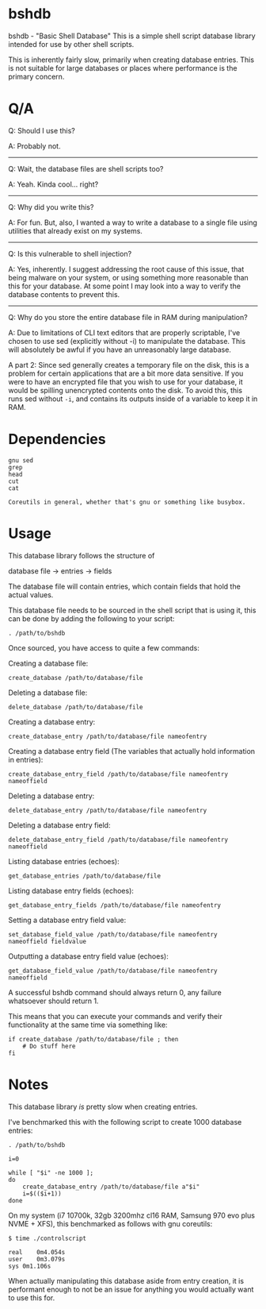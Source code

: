 # bshdb
bshdb - "Basic Shell Database"
This is a simple shell script database library intended for use by other shell scripts.

This is inherently fairly slow, primarily when creating database entries. This is not suitable for large databases or places where performance is the primary concern.

# Q/A


Q: Should I use this?

A: Probably not.

---

Q: Wait, the database files are shell scripts too?

A: Yeah. Kinda cool... right?

---

Q: Why did you write this?

A: For fun. But, also, I wanted a way to write a database to a single file using utilities that already exist on my systems.

---

Q: Is this vulnerable to shell injection?

A: Yes, inherently. I suggest addressing the root cause of this issue, that being malware on your system, or using something more reasonable than this for your database. At some point I may look into a way to verify the database contents to prevent this.

---

Q: Why do you store the entire database file in RAM during manipulation?

A: Due to limitations of CLI text editors that are properly scriptable, I've chosen to use sed (explicitly without -i) to manipulate the database. This will absolutely be awful if you have an unreasonably large database.

A part 2: Since sed generally creates a temporary file on the disk, this is a problem for certain applications that are a bit more data sensitive. If you were to have an encrypted file that you wish to use for your database, it would be spilling unencrypted contents onto the disk. To avoid this, this runs sed without `-i`, and contains its outputs inside of a variable to keep it in RAM.

# Dependencies

```
gnu sed
grep
head
cut
cat

Coreutils in general, whether that's gnu or something like busybox.
```

# Usage

This database library follows the structure of

database file -> entries -> fields

The database file will contain entries, which contain fields that hold the actual values.

This database file needs to be sourced in the shell script that is using it, this can be done by adding the following to your script:

```
. /path/to/bshdb
```

Once sourced, you have access to quite a few commands:

Creating a database file:
```
create_database /path/to/database/file
```
Deleting a database file:
```
delete_database /path/to/database/file
```
Creating a database entry:
```
create_database_entry /path/to/database/file nameofentry
```
Creating a database entry field (The variables that actually hold information in entries):
```
create_database_entry_field /path/to/database/file nameofentry nameoffield
```
Deleting a database entry:
```
delete_database_entry /path/to/database/file nameofentry
```
Deleting a database entry field:
```
delete_database_entry_field /path/to/database/file nameofentry nameoffield
```
Listing database entries (echoes):
```
get_database_entries /path/to/database/file
```
Listing database entry fields (echoes):
```
get_database_entry_fields /path/to/database/file nameofentry
```
Setting a database entry field value:
```
set_database_field_value /path/to/database/file nameofentry nameoffield fieldvalue
```
Outputting a database entry field value (echoes):
```
get_database_field_value /path/to/database/file nameofentry nameoffield
```

A successful bshdb command should always return 0, any failure whatsoever should return 1.

This means that you can execute your commands and verify their functionality at the same time via something like:

```
if create_database /path/to/database/file ; then
    # Do stuff here
fi
```

# Notes

This database library *is* pretty slow when creating entries.

I've benchmarked this with the following script to create 1000 database entries:

```
. /path/to/bshdb

i=0

while [ "$i" -ne 1000 ];
do
    create_database_entry /path/to/database/file a"$i"
    i=$(($i+1))
done
```

On my system (i7 10700k, 32gb 3200mhz cl16 RAM, Samsung 970 evo plus NVME + XFS), this benchmarked as follows with gnu coreutils:
```
$ time ./controlscript 

real	0m4.054s
user	0m3.079s
sys	0m1.106s
```

When actually manipulating this database aside from entry creation, it is performant enough to not be an issue for anything you would actually want to use this for.
